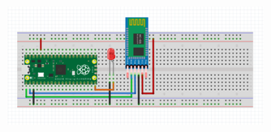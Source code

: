 ![blue](https://github.com/semihenser/Embedded_Systems_Raspberry_Pi/blob/main/Bluetooth_pico/bluetooth_embedded.png)

